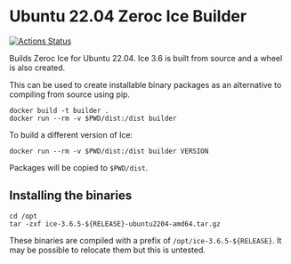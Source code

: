 Ubuntu 22.04 Zeroc Ice Builder
==============================

[![Actions Status](https://github.com/ome/zeroc-ice-ubuntu2004/workflows/Build/badge.svg)](https://github.com/ome/zeroc-ice-ubuntu2004/actions)

Builds Zeroc Ice for Ubuntu 22.04.
Ice 3.6 is built from source and a wheel is also created.

This can be used to create installable binary packages as an alternative to compiling from source using pip.

    docker build -t builder .
    docker run --rm -v $PWD/dist:/dist builder

To build a different version of Ice:

    docker run --rm -v $PWD/dist:/dist builder VERSION

Packages will be copied to `$PWD/dist`.


Installing the binaries
-----------------------

```
cd /opt
tar -zxf ice-3.6.5-${RELEASE}-ubuntu2204-amd64.tar.gz
```
These binaries are compiled with a prefix of `/opt/ice-3.6.5-${RELEASE}`.
It may be possible to relocate them but this is untested.
